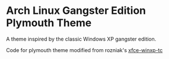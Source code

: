 # Arch Linux Gangster Edition Plymouth Theme

A theme inspired by the classic Windows XP gangster edition.

Code for plymouth theme modified from rozniak's [xfce-winxp-tc](https://github.com/rozniak/xfce-winxp-tc)